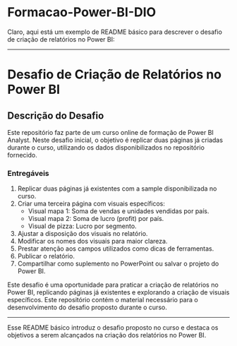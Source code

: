 # Formacao-Power-BI-DIO

Claro, aqui está um exemplo de README básico para descrever o desafio de criação de relatórios no Power BI:

---

# Desafio de Criação de Relatórios no Power BI

## Descrição do Desafio

Este repositório faz parte de um curso online de formação de Power BI Analyst. Neste desafio inicial, o objetivo é replicar duas páginas já criadas durante o curso, utilizando os dados disponibilizados no repositório fornecido.

### Entregáveis

1. Replicar duas páginas já existentes com a sample disponibilizada no curso.
2. Criar uma terceira página com visuais específicos:
   - Visual mapa 1: Soma de vendas e unidades vendidas por país.
   - Visual mapa 2: Soma de lucro (profit) por país.
   - Visual de pizza: Lucro por segmento.
3. Ajustar a disposição dos visuais no relatório.
4. Modificar os nomes dos visuais para maior clareza.
5. Prestar atenção aos campos utilizados como dicas de ferramentas.
6. Publicar o relatório.
7. Compartilhar como suplemento no PowerPoint ou salvar o projeto do Power BI.


Este desafio é uma oportunidade para praticar a criação de relatórios no Power BI, replicando páginas já existentes e explorando a criação de visuais específicos. Este repositório contém o material necessário para o desenvolvimento do desafio proposto durante o curso.

---

Esse README básico introduz o desafio proposto no curso e destaca os objetivos a serem alcançados na criação dos relatórios no Power BI.
